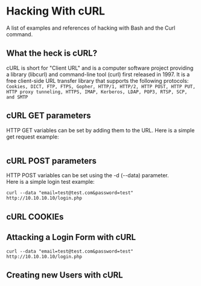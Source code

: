 # Hacking With cURL
A list of examples and references of hacking with Bash and the Curl command.

## What the heck is cURL?
cURL is short for "Client URL" and is a computer software project providing a library (libcurl) and command-line tool (curl) first released in 1997. It is a free client-side URL transfer library that supports the following protocols:
`Cookies, DICT, FTP, FTPS, Gopher, HTTP/1, HTTP/2, HTTP POST, HTTP PUT, HTTP proxy tunneling, HTTPS, IMAP, Kerberos, LDAP, POP3, RTSP, SCP, and SMTP`

## cURL GET parameters
HTTP GET variables can be set by adding them to the URL.
Here is a simple get request example:
```

```

## cURL POST parameters
HTTP POST variables can be set using the -d (--data) parameter.  
Here is a simple login test example:  
```
curl --data "email=test@test.com&password=test" http://10.10.10.10/login.php
```
## cURL COOKIEs

##


## Attacking a Login Form with cURL
```
curl --data "email=test@test.com&password=test" http://10.10.10.10/login.php
```

## Creating new Users with cURL

```

```
